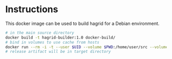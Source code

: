 # Instructions

This docker image can be used to build hagrid for a Debian environment.

```sh
# in the main source directory
docker build -t hagrid-builder:1.0 docker-build/
# bind in volumes to use cache from hosts
docker run --rm -i -t --user $UID --volume $PWD:/home/user/src --volume $HOME/.cargo/registry:/usr/local/cargo/registry --volume $HOME/.cargo/git:/usr/local/cargo/git hagrid-builder:1.0 cargo build --release --frozen
# release artifact will be in target directory
```

